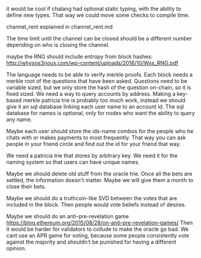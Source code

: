 it would be cool if chalang had optional static typing, with the ability to define new types. That way we could move some checks to compile time.

channel_rent explained in channel_rent.md

The time limit until the channel can be closed should be a different number depending on who is closing the channel.


maybe the RNG should include entropy from block hashes: http://whysos3rious.com/wp-content/uploads/2016/10/Wss_RNG.pdf


The language needs to be able to verify merkle proofs.
Each block needs a merkle root of the questions that have been asked. Questions need to be variable sized, but we only store the hash of the question on-chain, so it is fixed sized.
We need a way to query accounts by address. Making a key-based merkle patricia trie is probably too much work, instead we should give it an sql database linking each user name to an account id. The sql database for names is optional, only for nodes who want the ability to query any name.

Maybe each user should store the ids-name combos for the people who he chats with or makes payments to most frequently. That way you can ask people in your friend circle and find out the id for your friend that way.

We need a patricia trie that stores by arbitrary key. We need it for the naming system so that users can have unique names.

Maybe we should delete old stuff from the oracle trie. Once all the bets are settled, the information doesn't matter. Maybe we will give them a month to close their bets.

Maybe we should do a truthcoin-like SVD between the votes that are included in the block. Then people would vote beliefs instead of desires.

Maybe we should do an anti-pre-revelation game https://blog.ethereum.org/2015/08/28/on-anti-pre-revelation-games/
Then it would be harder for validators to collude to make the oracle go bad.
We cant use an APR game for voting, because some people consistently vote against the majority and shouldn't be punished for having a different opinion. 
